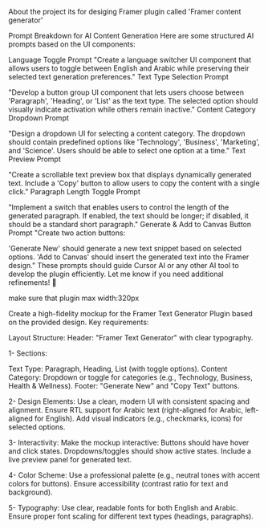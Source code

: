 About the project its for desiging Framer plugin called 'Framer content generator'

Prompt Breakdown for AI Content Generation
Here are some structured AI prompts based on the UI components:

Language Toggle Prompt
"Create a language switcher UI component that allows users to toggle between English and Arabic while preserving their selected text generation preferences."
Text Type Selection Prompt

"Develop a button group UI component that lets users choose between 'Paragraph', 'Heading', or 'List' as the text type. The selected option should visually indicate activation while others remain inactive."
Content Category Dropdown Prompt

"Design a dropdown UI for selecting a content category. The dropdown should contain predefined options like 'Technology', 'Business', 'Marketing', and 'Science'. Users should be able to select one option at a time."
Text Preview Prompt

"Create a scrollable text preview box that displays dynamically generated text. Include a 'Copy' button to allow users to copy the content with a single click."
Paragraph Length Toggle Prompt

"Implement a switch that enables users to control the length of the generated paragraph. If enabled, the text should be longer; if disabled, it should be a standard short paragraph."
Generate & Add to Canvas Button Prompt
"Create two action buttons:

'Generate New' should generate a new text snippet based on selected options.
'Add to Canvas' should insert the generated text into the Framer design."
These prompts should guide Cursor AI or any other AI tool to develop the plugin efficiently. Let me know if you need additional refinements! 🚀

make sure that plugin max width:320px

Create a high-fidelity mockup for the Framer Text Generator Plugin based on the provided design. Key requirements:

Layout Structure:
Header: "Framer Text Generator" with clear typography.

1- Sections:

Text Type: Paragraph, Heading, List (with toggle options).
Content Category: Dropdown or toggle for categories (e.g., Technology, Business, Health & Wellness).
Footer: "Generate New" and "Copy Text" buttons.

2- Design Elements:
Use a clean, modern UI with consistent spacing and alignment.
Ensure RTL support for Arabic text (right-aligned for Arabic, left-aligned for English).
Add visual indicators (e.g., checkmarks, icons) for selected options.

3- Interactivity:
Make the mockup interactive:
Buttons should have hover and click states.
Dropdowns/toggles should show active states.
Include a live preview panel for generated text.

4- Color Scheme:
Use a professional palette (e.g., neutral tones with accent colors for buttons).
Ensure accessibility (contrast ratio for text and background).

5- Typography:
Use clear, readable fonts for both English and Arabic.
Ensure proper font scaling for different text types (headings, paragraphs).